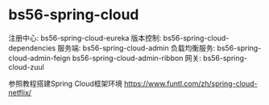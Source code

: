 # bs56-spring-cloud
注册中心:
  bs56-spring-cloud-eureka
版本控制:
  bs56-spring-cloud-dependencies
服务端:
  bs56-spring-cloud-admin
负载均衡服务:
  bs56-spring-cloud-admin-feign
  bs56-spring-cloud-admin-ribbon
网关:
  bs56-spring-cloud-zuul
  
参照教程搭建Spring Cloud框架环境 https://www.funtl.com/zh/spring-cloud-netflix/
